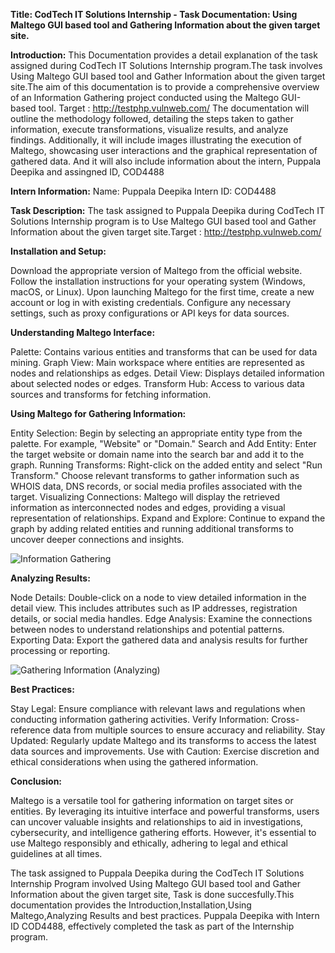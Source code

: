 **Title: CodTech IT Solutions Internship - Task Documentation: Using Maltego GUI based tool and Gathering Information about the
given target site.**

**Introduction:**
This Documentation provides a detail explanation of the task assigned during CodTech IT Solutions Internship program.The task involves Using Maltego GUI based tool and Gather Information about the given target site.The aim of this documentation is to provide a comprehensive overview of an Information Gathering project conducted using the Maltego GUI-based tool.
Target : http://testphp.vulnweb.com/
The documentation will outline the methodology followed, detailing the steps taken to gather information, execute transformations, visualize results, and analyze findings. Additionally, it will include images illustrating the execution of Maltego, showcasing user interactions and the graphical representation of gathered data.
And it will also include information about the intern, Puppala Deepika and assingned ID, COD4488

**Intern Information:**
Name: Puppala Deepika
Intern ID: COD4488

**Task Description:**
The task assigned to Puppala Deepika during CodTech IT Solutions Internship program is to Use Maltego GUI based tool and Gather Information about the given target site.Target : http://testphp.vulnweb.com/

**Installation and Setup:**

Download the appropriate version of Maltego from the official website.
Follow the installation instructions for your operating system (Windows, macOS, or Linux).
Upon launching Maltego for the first time, create a new account or log in with existing credentials.
Configure any necessary settings, such as proxy configurations or API keys for data sources.

**Understanding Maltego Interface:**

Palette: Contains various entities and transforms that can be used for data mining.
Graph View: Main workspace where entities are represented as nodes and relationships as edges.
Detail View: Displays detailed information about selected nodes or edges.
Transform Hub: Access to various data sources and transforms for fetching information.

**Using Maltego for Gathering Information:**

Entity Selection: Begin by selecting an appropriate entity type from the palette. For example, "Website" or "Domain."
Search and Add Entity: Enter the target website or domain name into the search bar and add it to the graph.
Running Transforms: Right-click on the added entity and select "Run Transform." Choose relevant transforms to gather information such as WHOIS data, DNS records, or social media profiles associated with the target.
Visualizing Connections: Maltego will display the retrieved information as interconnected nodes and edges, providing a visual representation of relationships.
Expand and Explore: Continue to expand the graph by adding related entities and running additional transforms to uncover deeper connections and insights.

![Information Gathering](https://github.com/puppaladeepika/INFORMATION-GATHERING/assets/163003866/de1cc247-3148-4514-a7c9-3b586a5f5988)

**Analyzing Results:**

Node Details: Double-click on a node to view detailed information in the detail view. This includes attributes such as IP addresses, registration details, or social media handles.
Edge Analysis: Examine the connections between nodes to understand relationships and potential patterns.
Exporting Data: Export the gathered data and analysis results for further processing or reporting.

![Gathering Information (Analyzing)](https://github.com/puppaladeepika/INFORMATION-GATHERING/assets/163003866/9b6c4aaf-156d-4660-a71e-a7bdeba2b4e1)

**Best Practices:**

Stay Legal: Ensure compliance with relevant laws and regulations when conducting information gathering activities.
Verify Information: Cross-reference data from multiple sources to ensure accuracy and reliability.
Stay Updated: Regularly update Maltego and its transforms to access the latest data sources and improvements.
Use with Caution: Exercise discretion and ethical considerations when using the gathered information.

**Conclusion:**

Maltego is a versatile tool for gathering information on target sites or entities. By leveraging its intuitive interface and powerful transforms, users can uncover valuable insights and relationships to aid in investigations, cybersecurity, and intelligence gathering efforts. However, it's essential to use Maltego responsibly and ethically, adhering to legal and ethical guidelines at all times.

The task assigned to Puppala Deepika during the CodTech IT Solutions Internship Program involved Using Maltego GUI based tool and Gather Information about the given target site, Task is done succesfully.This documentation provides the Introduction,Installation,Using Maltego,Analyzing Results and best practices.
Puppala Deepika with Intern ID  COD4488, effectively completed the task as part of the Internship program.

